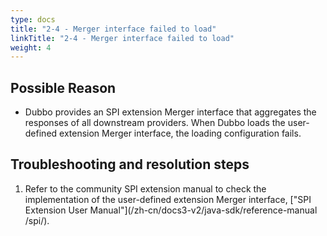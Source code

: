 ```yaml
---
type: docs
title: "2-4 - Merger interface failed to load"
linkTitle: "2-4 - Merger interface failed to load"
weight: 4
---
```


## Possible Reason

* Dubbo provides an SPI extension Merger interface that aggregates the responses of all downstream providers. When Dubbo loads the user-defined extension Merger interface, the loading configuration fails.

## Troubleshooting and resolution steps
1. Refer to the community SPI extension manual to check the implementation of the user-defined extension Merger interface, ["SPI Extension User Manual"](/zh-cn/docs3-v2/java-sdk/reference-manual /spi/).



<p style="margin-top: 3rem;"> </p>